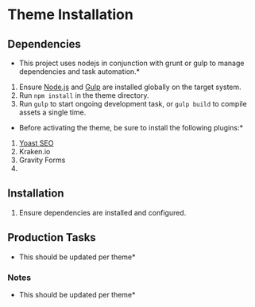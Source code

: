 # Theme Installation

## Dependencies

* This project uses nodejs in conjunction with grunt or gulp to manage dependencies and task automation.*

1.  Ensure [Node.js](https://nodejs.org/) and [Gulp](http://gulpjs.com/) are installed globally on the target system.
2.  Run `npm install` in the theme directory.
3.  Run `gulp` to start ongoing development task, or `gulp build` to compile assets a single time.

* Before activating the theme, be sure to install the following plugins:*

1.  [Yoast SEO](https://wordpress.org/plugins/wordpress-seo/)
2.  Kraken.io 
3.	Gravity Forms
4. 

## Installation

1.  Ensure dependencies are installed and configured.

## Production Tasks

* This should be updated per theme*

### Notes

* This should be updated per theme*